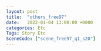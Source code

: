 ```yaml
---
layout: post
title:  "others_free97"
date:   2022-01-04 13:00:00 +0000
categories: Etc
Tags: Story Etc
SceneCode: ["scene_free97_q1_s20"]
---
```

